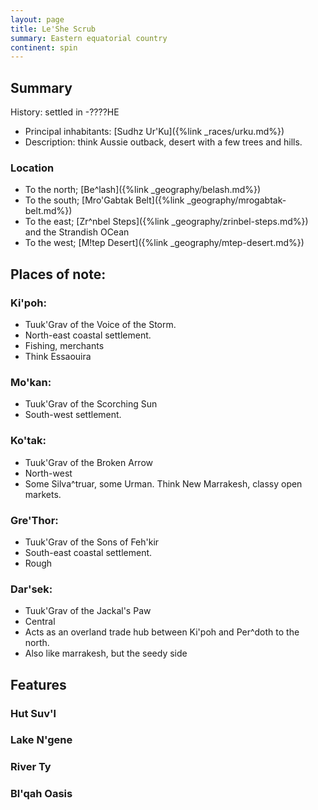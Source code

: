 ```yaml
---
layout: page
title: Le'She Scrub
summary: Eastern equatorial country
continent: spin
---
```


## Summary
History: settled in -????HE
- Principal inhabitants: [Sudhz Ur'Ku]({%link _races/urku.md%})
- Description: think Aussie outback, desert with a few trees and hills. 

### Location

- To the north; [Be^lash]({%link _geography/belash.md%})
- To the south; [Mro'Gabtak Belt]({%link _geography/mrogabtak-belt.md%})
- To the east; [Zr^nbel Steps]({%link _geography/zrinbel-steps.md%}) and the Strandish OCean
- To the west; [M!tep Desert]({%link _geography/mtep-desert.md%})
## Places of note:

### Ki'poh: 
- Tuuk'Grav of the Voice of the Storm.
- North-east coastal settlement.
- Fishing, merchants
- Think Essaouira

### Mo'kan:
- Tuuk'Grav of the Scorching Sun
- South-west settlement.

### Ko'tak:
- Tuuk'Grav of the Broken Arrow
- North-west
- Some Silva^truar, some Urman. Think New Marrakesh, classy open markets.

### Gre'Thor:
- Tuuk'Grav of the Sons of Feh'kir
- South-east coastal settlement.
- Rough

### Dar'sek:
- Tuuk'Grav of the Jackal's Paw
- Central
- Acts as an overland trade hub between Ki'poh and Per^doth to the north.
- Also like marrakesh, but the seedy side

## Features

### Hut Suv'l

### Lake N'gene

### River Ty

### Bl'qah Oasis
